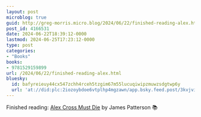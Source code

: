 ```yaml
---
layout: post
microblog: true
guid: http://greg-morris.micro.blog/2024/06/22/finished-reading-alex.html
post_id: 4166531
date: 2024-06-22T18:39:12-0000
lastmod: 2024-06-25T17:23:12-0000
type: post
categories:
- "Books"
books:
- 9781529159899
url: /2024/06/22/finished-reading-alex.html
bluesky:
  id: bafyreieuy44cx547zchh4rceh5tzgim67m55lucuqiwipzmuwzsdgtwp6y
  url: 'at://did:plc:2iozoybdoe6vtplhp4mgzawn/app.bsky.feed.post/3kvjviseta32k'
---
```

Finished reading: [Alex Cross Must Die](https://micro.blog/books/9781529159899) by James Patterson 📚
